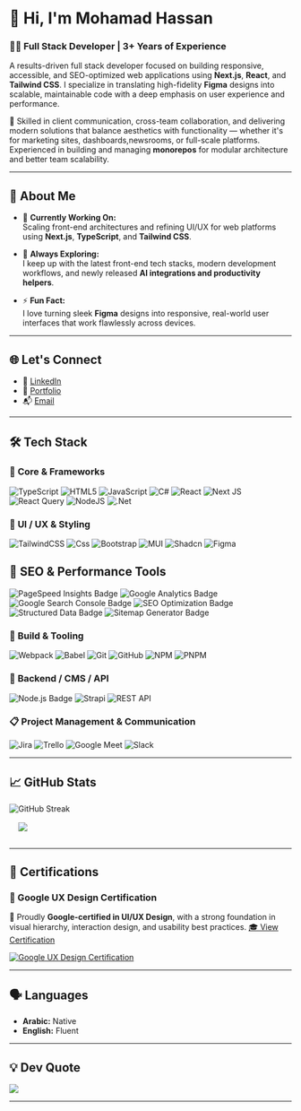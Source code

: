 # 👋 Hi, I'm **Mohamad Hassan**
### 👨‍💻 Full Stack Developer | 3+ Years of Experience

A results-driven full stack developer focused on building responsive, accessible, and SEO-optimized web applications using **Next.js**, **React**, and **Tailwind CSS**. I specialize in translating high-fidelity **Figma** designs into scalable, maintainable code with a deep emphasis on user experience and performance.

🎯 Skilled in client communication, cross-team collaboration, and delivering modern solutions that balance aesthetics with functionality — whether it's for marketing sites, dashboards,newsrooms, or full-scale platforms. Experienced in building and managing **monorepos** for modular architecture and better team scalability.


---

## 🚀 About Me

- 🔭 **Currently Working On:**  
  Scaling front-end architectures and refining UI/UX for web platforms using **Next.js**, **TypeScript**, and **Tailwind CSS**.

- 🌱 **Always Exploring:**  
  I keep up with the latest front-end tech stacks, modern development workflows, and newly released **AI integrations and productivity helpers**.

- ⚡ **Fun Fact:**  
  I love turning sleek **Figma** designs into responsive, real-world user interfaces that work flawlessly across devices.

---

## 🌐 Let's Connect

- 💼 [LinkedIn](https://www.linkedin.com/in/mohamadhassan6798/)  
- 👤 [Portfolio](https://mohamadhassan.com)
- 📬 [Email](mohamadhassan1101@gmail.com)

---

## 🛠️ Tech Stack

### 🧠 **Core & Frameworks**
![TypeScript](https://img.shields.io/badge/typescript-%23007ACC.svg?style=for-the-badge&logo=typescript&logoColor=white)  ![HTML5](https://img.shields.io/badge/html5-%23E34F26.svg?style=for-the-badge&logo=html5&logoColor=white)  ![JavaScript](https://img.shields.io/badge/javascript-%23323330.svg?style=for-the-badge&logo=javascript&logoColor=%23F7DF1E)  ![C#](https://img.shields.io/badge/csharp-%23239120.svg?style=for-the-badge&logo=csharp&logoColor=white) ![React](https://img.shields.io/badge/react-%2320232a.svg?style=for-the-badge&logo=react&logoColor=%2361DAFB)  ![Next JS](https://img.shields.io/badge/Next-black?style=for-the-badge&logo=next.js&logoColor=white) ![React Query](https://img.shields.io/badge/-React%20Query-FF4154?style=for-the-badge&logo=react%20query&logoColor=white)  ![NodeJS](https://img.shields.io/badge/node.js-6DA55F?style=for-the-badge&logo=node.js&logoColor=white)  ![.Net](https://img.shields.io/badge/.NET-5C2D91?style=for-the-badge&logo=.net&logoColor=white)  

### 🎨 **UI / UX & Styling**
![TailwindCSS](https://img.shields.io/badge/tailwindcss-%2338B2AC.svg?style=for-the-badge&logo=tailwind-css&logoColor=white)  ![Css](https://img.shields.io/badge/CSS-639?logo=css&style=for-the-badge&logoColor=white&color=red)  ![Bootstrap](https://img.shields.io/badge/bootstrap-%238511FA.svg?style=for-the-badge&logo=bootstrap&logoColor=white)  ![MUI](https://img.shields.io/badge/MUI-%230081CB.svg?style=for-the-badge&logo=mui&logoColor=white)  ![Shadcn](https://img.shields.io/badge/shadcn%2Fui-000?logo=shadcnui&logoColor=fff&style=for-the-badge&logo=mui&logoColor=white)  ![Figma](https://img.shields.io/badge/figma-%23F24E1E.svg?style=for-the-badge&logo=figma&logoColor=white)

## 🚀 SEO & Performance Tools

<img src="https://img.shields.io/badge/PageSpeed%20Insights-4285F4?logo=pagespeedinsights&logoColor=fff&style=for-the-badge" alt="PageSpeed Insights Badge"> <img src="https://img.shields.io/badge/Google%20Analytics-E37400?logo=googleanalytics&logoColor=fff&style=for-the-badge" alt="Google Analytics Badge"> <img src="https://img.shields.io/badge/Google%20Search%20Console-34A853?logo=google&logoColor=fff&style=for-the-badge" alt="Google Search Console Badge"> <img src="https://img.shields.io/badge/SEO%20Optimization-0A66C2?logo=searchengineland&logoColor=fff&style=for-the-badge" alt="SEO Optimization Badge"> <img src="https://img.shields.io/badge/Structured%20Data%20Schema.org-FF9800?logo=scheme&logoColor=fff&style=for-the-badge" alt="Structured Data Badge"> <img src="https://img.shields.io/badge/Sitemap%20Generator-FF5722?logo=sitemap&logoColor=fff&style=for-the-badge" alt="Sitemap Generator Badge">


### 🔧 **Build & Tooling**
![Webpack](https://img.shields.io/badge/webpack-%238DD6F9.svg?style=for-the-badge&logo=webpack&logoColor=black)  ![Babel](https://img.shields.io/badge/Babel-F9DC3e?style=for-the-badge&logo=babel&logoColor=black)  ![Git](https://img.shields.io/badge/git-%23F05033.svg?style=for-the-badge&logo=git&logoColor=white)  ![GitHub](https://img.shields.io/badge/github-%23121011.svg?style=for-the-badge&logo=github&logoColor=white)  ![NPM](https://img.shields.io/badge/NPM-%23CB3837.svg?style=for-the-badge&logo=npm&logoColor=white)  ![PNPM](https://img.shields.io/badge/pnpm-%234a4a4a.svg?style=for-the-badge&logo=pnpm&logoColor=f69220)  

### 🔌 **Backend / CMS / API**
![Node.js Badge](https://img.shields.io/badge/Node.js-5FA04E?style=for-the-badge&logo=nodedotjs&logoColor=fff)  ![Strapi](https://img.shields.io/badge/strapi-%232E7EEA.svg?style=for-the-badge&logo=strapi&logoColor=white)  ![REST API](https://img.shields.io/badge/REST-API-blue?style=for-the-badge&labelColor=white&logoColor=green)


### 📋 **Project Management & Communication**
![Jira](https://img.shields.io/badge/jira-%230A0FFF.svg?style=for-the-badge&logo=jira&logoColor=white)  ![Trello](https://img.shields.io/badge/Trello-%23026AA7.svg?style=for-the-badge&logo=Trello&logoColor=white)  ![Google Meet](https://img.shields.io/badge/Google%20Meet-34A853?style=for-the-badge&logo=google-meet&logoColor=white) ![Slack](https://img.shields.io/badge/Slack-4A154B?logo=slack&style=for-the-badge&logoColor=white)

---

## 📈 GitHub Stats

<div class="row">
 
<img src="https://github-readme-streak-stats.herokuapp.com/?user=mohamad11011&border_radius=5&theme=tokyonight&fire=EBC440" alt="GitHub Streak" />
<br/>
<img align="center" style="margin:1rem" src="https://github-readme-stats.vercel.app/api/top-langs/?username=mohamad11011&theme=tokyonight&layout=compact" />

</div>

---

## 📜 Certifications

### 🧠 Google UX Design Certification  

📐 Proudly **Google-certified in UI/UX Design**, with a strong foundation in visual hierarchy, interaction design, and usability best practices. [🎓 View Certification](https://www.credly.com/badges/4f7cac4a-62de-4a2d-8d9b-dea164a3775a/public_url) 
 
[![Google UX Design Certification](https://github.com/user-attachments/assets/046fd0a4-dc60-4e49-b3fd-021df1e6ad5f)](https://www.credly.com/badges/4f7cac4a-62de-4a2d-8d9b-dea164a3775a/public_url)


---

## 🗣️ Languages

- **Arabic:** Native  
- **English:** Fluent

---



## 💡 Dev Quote

![](https://quotes-github-readme.vercel.app/api?type=horizontal&theme=radical)

---



<!---
Mohamad11011/Mohamad11011 is a ✨ special ✨ repository because its `README.md` (this file) appears on your GitHub profile.
You can click the Preview link to take a look at your changes.
--->
